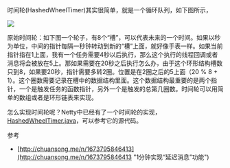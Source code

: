 时间轮\(HashedWheelTimer\)其实很简单，就是一个循环队列，如下图所示，

![](http://upload-images.jianshu.io/upload_images/584578-044ce81079679c1c.png?imageMogr2/auto-orient/strip%7CimageView2/2/w/1240)

原始时间轮：如下图一个轮子，有8个“槽”，可以代表未来的一个时间。如果以秒为单位，中间的指针每隔一秒钟转动到新的“槽”上面，就好像手表一样。如果当前指针指在1上面，我有一个任务需要4秒以后执行，那么这个执行的线程回调或者消息将会被放在5上。那如果需要在20秒之后执行怎么办，由于这个环形结构槽数只到8，如果要20秒，指针需要多转2圈。位置是在2圈之后的5上面（20 % 8 + 1）。这个圈数需要记录在槽中的数据结构里面。这个数据结构最重要的是两个指针，一个是触发任务的函数指针，另外一个是触发的总第几圈数。时间轮可以用简单的数组或者是环形链表来实现。

怎么实现时间轮呢？Netty中已经有了一个时间轮的实现，[HashedWheelTimer.java](https://github.com/netty/netty/blob/4.1/common/src/main/java/io/netty/util/HashedWheelTimer.java)，可以参考它的源代码。

参考

* [http://chuansong.me/n/1673795846413](http://chuansong.me/n/1673795846413 "1分钟实现“延迟消息”功能")



